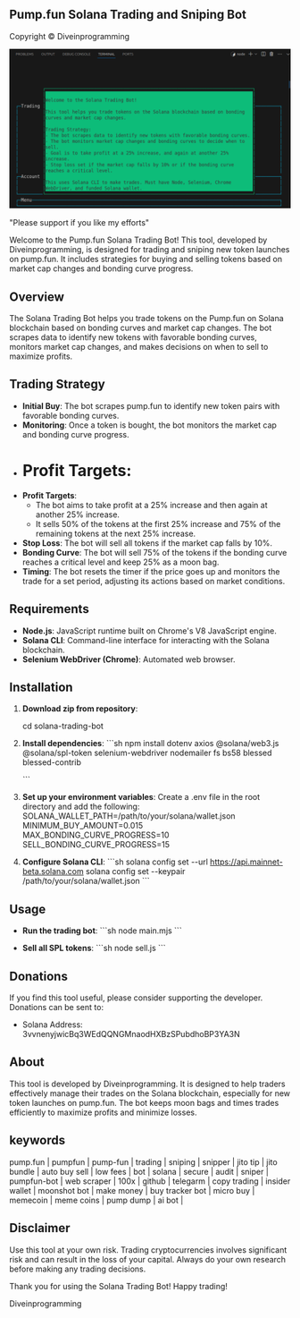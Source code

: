 ## Pump.fun Solana Trading and Sniping Bot

Copyright © Diveinprogramming

![Running Bot](bot.png)

"Please support if you like my efforts"


Welcome to the Pump.fun Solana Trading Bot! This tool, developed by Diveinprogramming, is designed for trading and sniping new token launches on pump.fun. It includes strategies for buying and selling tokens based on market cap changes and bonding curve progress.

## Overview

The Solana Trading Bot helps you trade tokens on the Pump.fun on Solana blockchain based on bonding curves and market cap changes. The bot scrapes data to identify new tokens with favorable bonding curves, monitors market cap changes, and makes decisions on when to sell to maximize profits.

## Trading Strategy

- **Initial Buy**: The bot scrapes pump.fun to identify new token pairs with favorable bonding curves.
- **Monitoring**: Once a token is bought, the bot monitors the market cap and bonding curve progress.
- # **Profit Targets**:
- **Profit Targets**:
  - The bot aims to take profit at a 25% increase and then again at another 25% increase.
  - It sells 50% of the tokens at the first 25% increase and 75% of the remaining tokens at the next 25% increase.
- **Stop Loss**: The bot will sell all tokens if the market cap falls by 10%.
- **Bonding Curve**: The bot will sell 75% of the tokens if the bonding curve reaches a critical level and keep 25% as a moon bag.
- **Timing**: The bot resets the timer if the price goes up and monitors the trade for a set period, adjusting its actions based on market conditions.

## Requirements

- **Node.js**: JavaScript runtime built on Chrome's V8 JavaScript engine.
- **Solana CLI**: Command-line interface for interacting with the Solana blockchain.
- **Selenium WebDriver (Chrome)**: Automated web browser.

## Installation

1. **Download zip from repository**:

   cd solana-trading-bot

2. **Install dependencies**:
   \`\`\`sh
   npm install dotenv axios @solana/web3.js @solana/spl-token selenium-webdriver nodemailer fs bs58 blessed blessed-contrib

   \`\`\`

3. **Set up your environment variables**:
   Create a .env file in the root directory and add the following:
SOLANA_WALLET_PATH=/path/to/your/solana/wallet.json
MINIMUM_BUY_AMOUNT=0.015
MAX_BONDING_CURVE_PROGRESS=10
SELL_BONDING_CURVE_PROGRESS=15

4. **Configure Solana CLI**:
   \`\`\`sh
   solana config set --url https://api.mainnet-beta.solana.com
   solana config set --keypair /path/to/your/solana/wallet.json
   \`\`\`

## Usage

- **Run the trading bot**:
  \`\`\`sh
  node main.mjs
  \`\`\`

- **Sell all SPL tokens**:
  \`\`\`sh
  node sell.js
  \`\`\`

## Donations

If you find this tool useful, please consider supporting the developer. Donations can be sent to:

- Solana Address: 3vvnenyjwicBq3WEdQQNGMnaodHXBzSPubdhoBP3YA3N

## About

This tool is developed by Diveinprogramming. It is designed to help traders effectively manage their trades on the Solana blockchain, especially for new token launches on pump.fun. The bot keeps moon bags and times trades efficiently to maximize profits and minimize losses.

## keywords
pump.fun | pumpfun | pump-fun | trading | sniping | snipper | jito tip | jito bundle | auto buy sell | low fees | bot | solana | secure | audit | sniper | pumpfun-bot |  web scraper | 100x | github | telegarm | copy trading | insider wallet |  moonshot bot |  make money | buy tracker bot | micro buy | memecoin | meme coins | pump dump |  ai bot | 

## Disclaimer

Use this tool at your own risk. Trading cryptocurrencies involves significant risk and can result in the loss of your capital. Always do your own research before making any trading decisions.

Thank you for using the Solana Trading Bot! Happy trading!

Diveinprogramming
